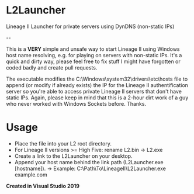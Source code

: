# L2Launcher
Lineage II Launcher for private servers using DynDNS (non-static IPs)

-- 

This is a **VERY** simple and unsafe way to start Lineage II using Windows host name resolving, e.g. for playing on servers with non-static IPs.
It's a quick and dirty way, please feel free to fix stuff I might have forgotten or coded badly and create pull requests.

The executable modifies the C:\Windows\system32\drivers\etc\hosts file to append (or modify if already exists) the IP
for the Lineage II authentification server so you're able to access private Lineage II servers that don't have static IPs.
Again, please keep in mind that this is a 2-hour dirt work of a guy who never worked with Windows Sockets before. Thanks.

# Usage

- Place the file into your L2 root directory.
- For Lineage II versions >= High Five: rename L2.bin -> L2.exe
- Create a link to the L2Launcher on your desktop. 
- Append your host name behind the link path (L2Launcher.exe [hostname]).
	-> Example: C:\Path\To\LineageII\L2Launcher.exe example.com

**Created in Visual Studio 2019**